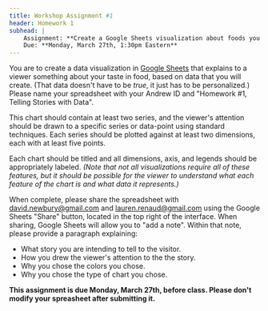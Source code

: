 ```yaml
---
title: Workshop Assignment #1
header: Homework 1
subhead: |
    Assignment: **Create a Google Sheets visualization about foods you like.**  
    Due: **Monday, March 27th, 1:30pm Eastern**
---
```



You are to create a data visualization in [Google Sheets](http://sheets.google.com) that explains to a viewer something about your taste in food, based on data that you will create. (That data doesn't have to be _true_, it just has to be personalized.)  Please name your spreadsheet with your Andrew ID and "Homework #1, Telling Stories with Data".

This chart should contain at least two series, and the viewer's attention should be drawn to a specific series or data-point using standard techniques.  Each series should be plotted against at least two dimensions, each with at least five points.  

Each chart should be titled and all dimensions, axis, and legends should be appropriately labeled.  *(Note that not all visualizations require all of these features, but it should be possible for the viewer to understand what each feature of the chart is and what data it represents.)*

When complete, please share the spreadsheet with <david.newbury@gmail.com> and <lauren.renaud@gmail.com> using the Google Sheets "Share" button, located in the top right of the interface.  When sharing, Google Sheets will allow you to "add a note".  Within that note, please provide a paragraph explaining:

* What story you are intending to tell to the visitor.
* How you drew the viewer's attention to the the story.
* Why you chose the colors you chose.
* Why you chose the type of chart you chose.

**This assignment is due Monday, March 27th, before class.  Please don't modify your spreasheet after submitting it.**
